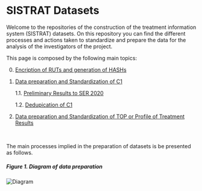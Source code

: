 # SISTRAT Datasets

Welcome to the repositories of the construction of the treatment information system (SISTRAT) datasets. On this repository you can find the different processes and actions taken to standardize and prepare the data for the analysis of the investigators of the project.

This page is composed by the following main topics:

0. [Encription of RUTs and generation of HASHs](Encript.html)

1. [Data preparation and Standardization of C1](Data_prep_C1) 

    1.1. [Preliminary Results to SER 2020](SER_Stata.html)
    
    1.2. [Dedupication of C1](Duplicates)
  
2. [Data preparation and Standardization of TOP or Profile of Treatment Results](Data_prep_TOP)

<br>

The main processes implied in the preparation of datasets is be presented as follows.

##### Figure 1. Diagram of data preparation
![Diagram](Figures/RUT_Administración.png)